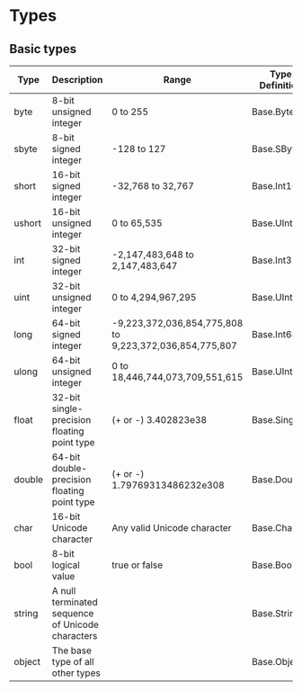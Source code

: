 # Types

## Basic types

| Type   | Description                                      | Range                                                   | Type Definition |
| ------ | ------------------------------------------------ | ------------------------------------------------------- | --------------- |
| byte   | 8-bit unsigned integer                           | 0 to 255                                                | Base.Byte       |
| sbyte  | 8-bit signed integer                             | -128 to 127                                             | Base.SByte      |
| short  | 16-bit signed integer                            | -32,768 to 32,767                                       | Base.Int16      |
| ushort | 16-bit unsigned integer                          | 0 to 65,535                                             | Base.UInt16     |
| int    | 32-bit signed integer                            | -2,147,483,648 to 2,147,483,647                         | Base.Int32      |
| uint   | 32-bit unsigned integer                          | 0 to 4,294,967,295                                      | Base.UInt32     |
| long   | 64-bit signed integer                            | -9,223,372,036,854,775,808 to 9,223,372,036,854,775,807 | Base.Int64      |
| ulong  | 64-bit unsigned integer                          | 0 to 18,446,744,073,709,551,615                         | Base.UInt64     |
| float  | 32-bit single-precision floating point type      | (+ or -) 3.402823e38                                    | Base.Single     |
| double | 64-bit double-precision floating point type      | (+ or -) 1.79769313486232e308                           | Base.Double     |
| char   | 16-bit Unicode character                         | Any valid Unicode character                             | Base.Char       |
| bool   | 8-bit logical value                              | true or false                                           | Base.Boolean    |
| string | A null terminated sequence of Unicode characters |                                                         | Base.String     |
| object | The base type of all other types                 |                                                         | Base.Object     |